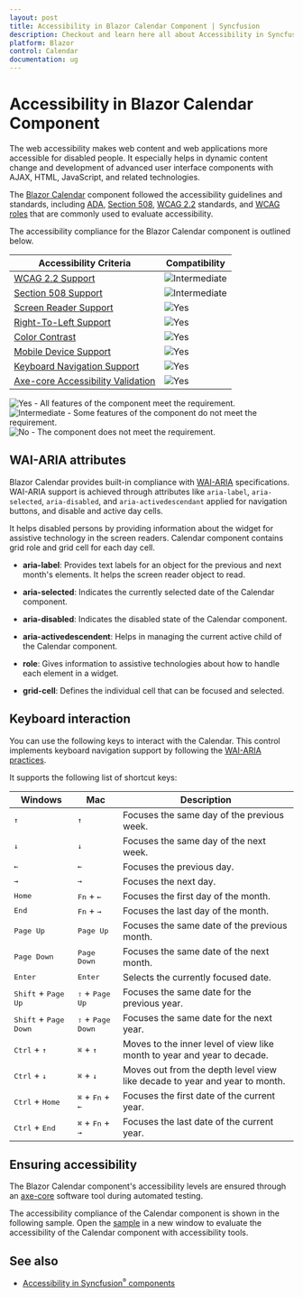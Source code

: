 ```yaml
---
layout: post
title: Accessibility in Blazor Calendar Component | Syncfusion
description: Checkout and learn here all about Accessibility in Syncfusion Blazor Calendar component and much more.
platform: Blazor
control: Calendar
documentation: ug
---
```


# Accessibility in Blazor Calendar Component

The web accessibility makes web content and web applications more accessible for disabled people. It especially helps in dynamic content change and development of advanced user interface components with AJAX, HTML, JavaScript, and related technologies.

The [Blazor Calendar](https://www.syncfusion.com/blazor-components/blazor-calendar) component followed the accessibility guidelines and standards, including [ADA](https://www.ada.gov/), [Section 508](https://www.section508.gov/), [WCAG 2.2](https://www.w3.org/TR/WCAG22/) standards, and [WCAG roles](https://www.w3.org/TR/wai-aria/#roles) that are commonly used to evaluate accessibility.

The accessibility compliance for the Blazor Calendar component is outlined below.

| Accessibility Criteria | Compatibility |
| -- | -- |
| [WCAG 2.2 Support](../common/accessibility#accessibility-standards) | <img src="https://cdn.syncfusion.com/content/images/documentation/partial.png" alt="Intermediate"> |
| [Section 508 Support](../common/accessibility#accessibility-standards) | <img src="https://cdn.syncfusion.com/content/images/documentation/partial.png" alt="Intermediate"> |
| [Screen Reader Support](../common/accessibility#screen-reader-support) | <img src="https://cdn.syncfusion.com/content/images/documentation/full.png" alt="Yes"> |
| [Right-To-Left Support](../common/accessibility#right-to-left-support) | <img src="https://cdn.syncfusion.com/content/images/documentation/full.png" alt="Yes"> |
| [Color Contrast](../common/accessibility#color-contrast) | <img src="https://cdn.syncfusion.com/content/images/documentation/full.png" alt="Yes"> |
| [Mobile Device Support](../common/accessibility#mobile-device-support) | <img src="https://cdn.syncfusion.com/content/images/documentation/full.png" alt="Yes"> |
| [Keyboard Navigation Support](../common/accessibility#keyboard-navigation-support) | <img src="https://cdn.syncfusion.com/content/images/documentation/full.png" alt="Yes"> |
| [Axe-core Accessibility Validation](../common/accessibility#ensuring-accessibility) | <img src="https://cdn.syncfusion.com/content/images/documentation/full.png" alt="Yes"> |

<style>
    .post .post-content img {
        display: inline-block;
        margin: 0.5em 0;
    }
</style>
<div><img src="https://cdn.syncfusion.com/content/images/documentation/full.png" alt="Yes"> - All features of the component meet the requirement.</div>

<div><img src="https://cdn.syncfusion.com/content/images/documentation/partial.png" alt="Intermediate"> - Some features of the component do not meet the requirement.</div>

<div><img src="https://cdn.syncfusion.com/content/images/documentation/not-supported.png" alt="No"> - The component does not meet the requirement.</div>

## WAI-ARIA attributes 


Blazor Calendar provides built-in compliance with [WAI-ARIA](https://www.w3.org/WAI/ARIA/apg/) specifications. WAI-ARIA support is achieved through attributes like `aria-label`, `aria-selected`, `aria-disabled`, and `aria-activedescendant` applied for navigation buttons, and disable and active day cells.

It helps disabled persons by providing information about the widget for assistive technology in the screen readers. Calendar component contains grid role and grid cell for each day cell.

* **aria-label**: Provides text labels for an object for the previous and next month's elements. It helps the screen reader object to read.

* **aria-selected**: Indicates the currently selected date of the Calendar component.

* **aria-disabled**: Indicates the disabled state of the Calendar component.

* **aria-activedescendent**: Helps in managing the current active child of the Calendar component.

* **role**: Gives information to assistive technologies about how to handle each element in a widget.

* **grid-cell**: Defines the individual cell that can be focused and selected.

## Keyboard interaction

You can use the following keys to interact with the Calendar. This control implements keyboard navigation support by following the [WAI-ARIA practices](https://www.w3.org/WAI/ARIA/apg/).

It supports the following list of shortcut keys:

| Windows | Mac | Description |
| --- | --- | --- |
| <kbd>↑</kbd> | <kbd>↑</kbd> | Focuses the same day of the previous week. |
| <kbd>↓</kbd> | <kbd>↓</kbd> | Focuses the same day of the next week. |
| <kbd>←</kbd> | <kbd>←</kbd> | Focuses the previous day. |
| <kbd>→</kbd> | <kbd>→</kbd> | Focuses the next day. |
| <kbd>Home</kbd> | <kbd>Fn</kbd> + <kbd>←</kbd> | Focuses the first day of the month. |
| <kbd>End</kbd> | <kbd>Fn</kbd> + <kbd>→</kbd> | Focuses the last day of the month. |
| <kbd>Page Up</kbd> | <kbd>Page Up</kbd> | Focuses the same date of the previous month. |
| <kbd>Page Down</kbd> | <kbd>Page Down</kbd> | Focuses the same date of the next month. |
| <kbd>Enter</kbd> | <kbd>Enter</kbd> | Selects the currently focused date. |
| <kbd>Shift</kbd> + <kbd>Page Up</kbd> | <kbd>⇧</kbd> + <kbd>Page Up</kbd> | Focuses the same date for the previous year. |
| <kbd>Shift</kbd> + <kbd>Page Down</kbd> | <kbd>⇧</kbd> + <kbd>Page Down</kbd> | Focuses the same date for the next year. |
| <kbd>Ctrl</kbd> + <kbd>↑</kbd> | <kbd>⌘</kbd> + <kbd>↑</kbd> | Moves to the inner level of view like month to year and year to decade. |
| <kbd>Ctrl</kbd> + <kbd>↓</kbd> | <kbd>⌘</kbd> + <kbd>↓</kbd> | Moves out from the depth level view like decade to year and year to month. |
| <kbd>Ctrl</kbd> + <kbd>Home</kbd> | <kbd>⌘</kbd> + <kbd>Fn</kbd> + <kbd>←</kbd> | Focuses the first date of the current year. |
| <kbd>Ctrl</kbd> + <kbd>End</kbd> | <kbd>⌘</kbd> + <kbd>Fn</kbd> + <kbd>→</kbd> | Focuses the last date of the current year. |

## Ensuring accessibility

The Blazor Calendar component's accessibility levels are ensured through an [axe-core](https://www.npmjs.com/package/axe-core) software tool during automated testing.

The accessibility compliance of the Calendar component is shown in the following sample. Open the [sample](https://blazor.syncfusion.com/accessibility/calendar) in a new window to evaluate the accessibility of the Calendar component with accessibility tools.

## See also

* [Accessibility in Syncfusion<sup style="font-size:70%">&reg;</sup> components](../common/accessibility)